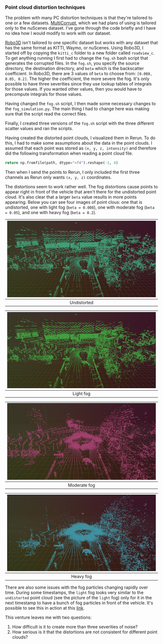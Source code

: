 ### Point cloud distortion techniques

The problem with many PC distortion techniques is that they're tailored to one or a few datasets. [MultiCorrupt](https://github.com/ika-rwth-aachen/MultiCorrupt), which we had plans of using is tailored only to the nuScenes dataset. I've gone through the code briefly and I have no idea how I would modify to work with our dataset.

[Robo3D](https://github.com/ldkong1205/Robo3D) isn't tailored to one specific dataset but works with any dataset that has the same format as KITTI, Waymo, or nuScenes. Using Robo3D, I started off by copying the `kitti_c` folder to a new folder called `roadview_c`. To get anything running I first had to change the `fog.sh` bash script that generates the corrupted files. In the `fog.sh`, you specify the source directory, the destination directory, and `beta` which is the backscatter coefficient. In Robo3D, there are 3 values of `beta` to choose from: `[0.008, 0.05, 0.2]`. The higher the coefficient, the more severe the fog. It's only possible to have three severities since they use lookup tables of integrals for those values. If you wanted other values, then you would have to precompute integrals for those values.

Having changed the `fog.sh` script, I then made some necessary changes to the `fog_simulation.py`. The main thing I had to change here was making sure that the script read the correct files.

Finally, I created three versions of the `fog.sh` script with the three different scatter values and ran the scripts.

Having created the distorted point clouds, I visualized them in Rerun. To do this, I had to make some assumptions about the data in the point clouds. I assumed that each point was stored as `(x, y, z, intensity)` and therefore did the following transformation when reading a point cloud file.

```python
return np.fromfile(path, dtype="<f4").reshape(-1, 4)
```

Then when I send the points to Rerun, I only included the first three channels as Rerun only wants `(x, y, z)` coordinates.

The distortions seem to work rather well. The fog distortions cause points to appear right in front of the vehicle that aren't there for the undistorted point cloud. It's also clear that a larger `beta` value results in more points appearing. Below you can see four images of point clous: one that is undistorted, one with light fog (`beta = 0.008`), one with moderate fog (`beta = 0.05`), and one with heavy fog (`beta = 0.2`).

| ![images/undistorted.png](images/undistorted.png) |
| :-----------------------------------------------: |
|                    Undistorted                    |

| ![images/light.png](images/light.png) |
| :-----------------------------------: |
|               Light fog               |

| ![images/moderate.png](images/moderate.png) |
| :-----------------------------------------: |
|                Moderate fog                 |

| ![images/heavy.png](images/heavy.png) |
| :-----------------------------------: |
|               Heavy fog               |

There are also some issues with the fog particles changing rapidly over time. During some timestamps, the `light` fog looks very similar to the `undistorted` point cloud (see the picture of the `light` fog) only for it in the next timestamp to have a bunch of fog particles in front of the vehicle. It's possible to see this in action at this [link](https://drive.google.com/drive/u/0/folders/1hgRfwG5Oup-RjSe7DjTPg4_NTosy7ItI).

This venture leaves me with two questions:

1. How difficult is it to create more than three severities of noise?
2. How serious is it that the distortions are not consistent for different point clouds?
